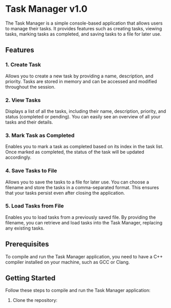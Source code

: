# Task Manager v1.0

The Task Manager is a simple console-based application that allows users to manage their tasks. It provides features such as creating tasks, viewing tasks, marking tasks as completed, and saving tasks to a file for later use.

## Features

### 1. Create Task

Allows you to create a new task by providing a name, description, and priority. Tasks are stored in memory and can be accessed and modified throughout the session.

### 2. View Tasks

Displays a list of all the tasks, including their name, description, priority, and status (completed or pending). You can easily see an overview of all your tasks and their details.

### 3. Mark Task as Completed

Enables you to mark a task as completed based on its index in the task list. Once marked as completed, the status of the task will be updated accordingly.

### 4. Save Tasks to File

Allows you to save the tasks to a file for later use. You can choose a filename and store the tasks in a comma-separated format. This ensures that your tasks persist even after closing the application.

### 5. Load Tasks from File

Enables you to load tasks from a previously saved file. By providing the filename, you can retrieve and load tasks into the Task Manager, replacing any existing tasks.

## Prerequisites

To compile and run the Task Manager application, you need to have a C++ compiler installed on your machine, such as GCC or Clang.

## Getting Started

Follow these steps to compile and run the Task Manager application:

1. Clone the repository:

